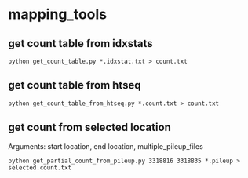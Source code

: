 # mapping_tools
## get count table from idxstats
```
python get_count_table.py *.idxstat.txt > count.txt
```
## get count table from htseq
```
python get_count_table_from_htseq.py *.count.txt > count.txt
```
## get count from selected location
Arguments: start location, end location, multiple_pileup_files
```
python get_partial_count_from_pileup.py 3318816 3318835 *.pileup > selected.count.txt
```
